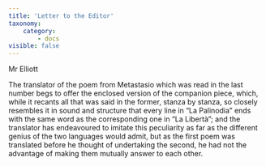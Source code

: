 ```yaml
---
title: 'Letter to the Editor'
taxonomy:
    category:
        - docs
visible: false
---
```


<div class="author">Mr Elliott</div>  

The translator of the poem from Metastasio which was read in the last number begs to offer the enclosed version of the companion piece, which, while it recants all that was said in the former, stanza by stanza, so closely resembles it in sound and structure that every line in “La Palinodia” ends with the same word as the corresponding one in “La Libertà”; and the translator has endeavoured to imitate this peculiarity as far as the different genius of the two languages would admit, but as the first poem was translated before he thought of undertaking the second, he had not the advantage of making them mutually answer to each other.